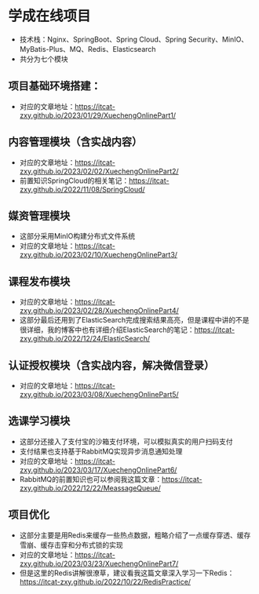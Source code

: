 # 学成在线项目
- 技术栈：Nginx、SpringBoot、Spring Cloud、Spring Security、MinIO、MyBatis-Plus、MQ、Redis、Elasticsearch
- 共分为七个模块

## 项目基础环境搭建：
- 对应的文章地址：https://itcat-zxy.github.io/2023/01/29/XuechengOnlinePart1/
## 内容管理模块（含实战内容）
- 对应的文章地址：https://itcat-zxy.github.io/2023/02/02/XuechengOnlinePart2/
- 前置知识SpringCloud的相关笔记：https://itcat-zxy.github.io/2022/11/08/SpringCloud/
## 媒资管理模块
- 这部分采用MinIO构建分布式文件系统
- 对应的文章地址：https://itcat-zxy.github.io/2023/02/10/XuechengOnlinePart3/
## 课程发布模块
- 对应的文章地址：https://itcat-zxy.github.io/2023/02/28/XuechengOnlinePart4/
- 这部分最后还用到了ElasticSearch完成搜索结果高亮，但是课程中讲的不是很详细，我的博客中也有详细介绍ElasticSearch的笔记：https://itcat-zxy.github.io/2022/12/24/ElasticSearch/
## 认证授权模块（含实战内容，解决微信登录）
- 对应的文章地址：https://itcat-zxy.github.io/2023/03/08/XuechengOnlinePart5/
## 选课学习模块
- 这部分还接入了支付宝的沙箱支付环境，可以模拟真实的用户扫码支付
- 支付结果也支持基于RabbitMQ实现异步消息通知处理 
- 对应的文章地址：https://itcat-zxy.github.io/2023/03/17/XuechengOnlinePart6/
- RabbitMQ的前置知识也可以参阅我这篇文章：https://itcat-zxy.github.io/2022/12/22/MeassageQueue/
## 项目优化
- 这部分主要是用Redis来缓存一些热点数据，粗略介绍了一点缓存穿透、缓存雪崩、缓存击穿和分布式锁的实现
- 对应的文章地址：https://itcat-zxy.github.io/2023/03/23/XuechengOnlinePart7/
- 但是这里的Redis讲解很潦草，建议看我这篇文章深入学习一下Redis：https://itcat-zxy.github.io/2022/10/22/RedisPractice/
